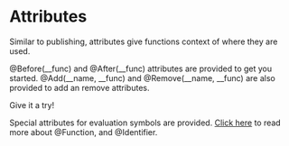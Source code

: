 # Attributes

Similar to publishing, attributes give functions context
of where they are used.

@Before(__func) and @After(__func) attributes 
are provided to get you started.
@Add(__name, __func) and @Remove(__name, __func) 
are also provided to add an remove attributes.

Give it a try!


Special attributes for evaluation symbols are provided.
[Click here](./attrib.md) to read more about @Function, and @Identifier.

